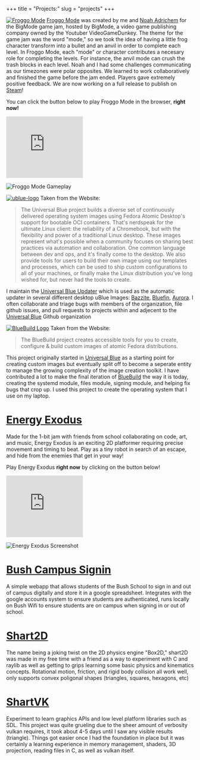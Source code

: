 +++
title = "Projects:"
slug = "projects"
+++

[![Froggo Mode](https://img.itch.zone/aW1nLzE0MzU3OTc2LnBuZw==/original/THULbx.png)](https://gerblesh.itch.io/froggo-mode)
[Froggo Mode](https://gerblesh.itch.io/froggo-mode) was created by me and [Noah Adrichem](https://tenseven.nl) for the BigMode game jam, hosted by BigMode, a video game publishing company owned by the Youtuber VideoGameDunkey. The theme for the game jam was the word "mode," so we took the idea of having a little frog character transform into a bullet and an anvil in order to complete each level. In Froggo Mode, each "mode" or character contributes a necesary role for completing the levels. For instance, the anvil mode can crush the trash blocks in each level. Noah and I had some challenges communicating as our timezones were polar opposites. We learned to work collaboratively and finished the game before the jam ended. Players gave extremely positive feedback. We are now working on a full release to publish on [Steam](https://store.steampowered.com)!


You can click the button below to play Froggo Mode in the browser, **right now!**

<iframe frameborder="0" src="https://itch.io/embed/2425771?border_width=0&amp;dark=true" width="206" height="165"><a href="https://gerblesh.itch.io/froggo-mode">Froggo Mode by Gerblesh, tenseven</a></iframe>

![Froggo Mode Gameplay](https://img.itch.zone/aW1hZ2UvMjQyNTc3MS8xNDM1NzkzNi5naWY=/original/2pl0Tf.gif)


[![ublue-logo](/ublue-logo.svg)](https://universal-blue.org)
Taken from the Website:
> The Universal Blue project builds a diverse set of continuously delivered operating system images using Fedora Atomic Desktop's support for bootable OCI containers. That's nerdspeak for the ultimate Linux client: the reliability of a Chromebook, but with the flexibility and power of a traditional Linux desktop.
> These images represent what's possible when a community focuses on sharing best practices via automation and collaboration. One common language between dev and ops, and it's finally come to the desktop.
> We also provide tools for users to build their own image using our templates and processes, which can be used to ship custom configurations to all of your machines, or finally make the Linux distribution you've long wished for, but never had the tools to create.

I maintain the [Universal Blue Updater](https://github.com/ublue-os/ublue-update) which is used as the automatic updater in several different desktop uBlue Images: [Bazzite](https://bazzite.gg), [Bluefin](https://projectbluefin.io/), [Aurora](https://getaurora.dev/). I often collaborate and triage bugs with members of the organization, file github issues, and pull requests to projects within and adjecent to the [Universal Blue](https://universal-blue.org) Github organization

[![BlueBuild Logo](/bluebuild-logo.svg)](https://blue-build.org)
Taken from the Website:
> The BlueBuild project creates accessible tools for you to create, configure & build custom images of atomic Fedora distributions.

This project originally started in [Universal Blue](https://universal-blue.org) as a starting point for creating custom images but eventually split off to become a seperate entity to manage the growing complexity of the image creation toolkit. I have contributed a lot to make the final iteration of [BlueBuild](https://blue-build.org) the way it is today, creating the systemd module, files module, signing module, and helping fix bugs that crop up. I used this project to create the operating system that I use on my laptop.

# [Energy Exodus](https://gerblesh.itch.io/energy-exodus)

Made for the 1-bit jam with friends from school collaborating on code, art, and music, Energy Exodus is an exciting 2D platformer requiring precise movement and timing to beat. Play as a tiny robot in search of an escape, and hide from the enemies that get in your way!

Play Energy Exodus **right now** by clicking on the button below!

<iframe frameborder="0" src="https://itch.io/embed/2373714?border_width=0&amp;dark=true" width="206" height="165"><a href="https://gerblesh.itch.io/energy-exodus">Energy Exodus by Gerblesh</a></iframe>

![Energy Exodus Screenshot](https://img.itch.zone/aW1hZ2UvMjM3MzcxNC8xNDA1NzE3Ny5wbmc=/original/zlkWaY.png)

# [Bush Campus Signin](https://github.com/gar354/bush-campus-signin)
A simple webapp that allows students of the Bush School to sign in and out of campus digitally and store it in a google spreadsheet. Integrates with the google accounts system to ensure students are authenticated, runs locally on Bush Wifi to ensure students are on campus when signing in or out of school.

# [Shart2D](https://github.com/vincens2005/shart2d)
The name being a joking twist on the 2D physics engine "Box2D," shart2D was made in my free time with a friend as a way to experiment with C and raylib as well as getting to grips learning some basic physics and kinematics concepts. Rotational motion, friction, and rigid body collision all work well, only supports convex poligonal shapes (triangles, squares, hexagons, etc)

# [ShartVK](https://github.com/gerblesh/shartvk)
Experiment to learn graphics APIs and low level platform libraries such as SDL. This project was quite grueling due to the sheer amount of verbosity vulkan requires, it took about 4-5 days until I saw any visible results (triangle). Things got easier once I had the foundation in place but it was certainly a learning experience in memory management, shaders, 3D projection, reading files in C, as well as vulkan itself.

